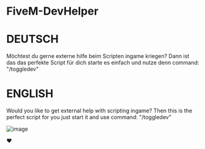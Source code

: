# FiveM-DevHelper

# **DEUTSCH**
Möchtest du gerne externe hilfe beim Scripten ingame kriegen? Dann ist das das perfekte Script für dich starte es einfach und nutze denn command: "/toggledev"

# **ENGLISH**
Would you like to get external help with scripting ingame? Then this is the perfect script for you just start it and use command: "/toggledev"

![image](https://user-images.githubusercontent.com/83404249/208276178-1acc207f-1ac2-4ffe-af68-4f20b46db3df.png)

:heart:
